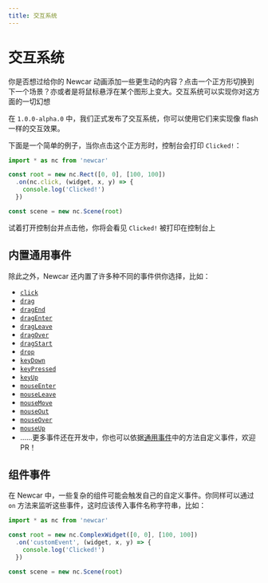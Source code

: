 ```yaml
---
title: 交互系统
---
```


# 交互系统

你是否想过给你的 Newcar 动画添加一些更生动的内容？点击一个正方形切换到下一个场景？亦或者是将鼠标悬浮在某个图形上变大。交互系统可以实现你对这方面的一切幻想

在 `1.0.0-alpha.0` 中，我们正式发布了交互系统，你可以使用它们来实现像 flash 一样的交互效果。

下面是一个简单的例子，当你点击这个正方形时，控制台会打印 `Clicked!`：

```typescript
import * as nc from 'newcar'

const root = new nc.Rect([0, 0], [100, 100])
  .on(nc.click, (widget, x, y) => {
    console.log('Clicked!')
  })

const scene = new nc.Scene(root)
```

试着打开控制台并点击他，你将会看见 `Clicked!`  被打印在控制台上

## 内置通用事件

除此之外，Newcar 还内置了许多种不同的事件供你选择，比如：

- [`click`](https://apis.newcarjs.org/variables/_newcar_basic.click)
- [`drag`](https://apis.newcarjs.org/variables/_newcar_basic.drag)
- [`dragEnd`](https://apis.newcarjs.org/variables/_newcar_basic.dragend)
- [`dragEnter`](https://apis.newcarjs.org/variables/_newcar_basic.dragenter)
- [`dragLeave`](https://apis.newcarjs.org/variables/_newcar_basic.dragleave)
- [`dragOver`](https://apis.newcarjs.org/variables/_newcar_basic.dragover)
- [`dragStart`](https://apis.newcarjs.org/variables/_newcar_basic.dragstart)
- [`drop`](https://apis.newcarjs.org/variables/_newcar_basic.drop)
- [`keyDown`](https://apis.newcarjs.org/variables/_newcar_basic.keydown)
- [`keyPressed`](https://apis.newcarjs.org/variables/_newcar_basic.keypressed)
- [`keyUp`](https://apis.newcarjs.org/variables/_newcar_basic.keyup)
- [`mouseEnter`](https://apis.newcarjs.org/variables/_newcar_basic.mouseenter)
- [`mouseLeave`](https://apis.newcarjs.org/variables/_newcar_basic.mouseleave)
- [`mouseMove`](https://apis.newcarjs.org/variables/_newcar_basic.mousemove)
- [`mouseOut`](https://apis.newcarjs.org/variables/_newcar_basic.mouseout)
- [`mouseOver`](https://apis.newcarjs.org/variables/_newcar_basic.mouseover)
- [`mouseUp`](https://apis.newcarjs.org/variables/_newcar_basic.mouseup)
- ……更多事件还在开发中，你也可以依据[通用事件](../dev/common-event)中的方法自定义事件，欢迎 PR！

## 组件事件

在 Newcar 中，一些复杂的组件可能会触发自己的自定义事件。你同样可以通过 `on` 方法来监听这些事件，这时应该传入事件名称字符串，比如：

```typescript
import * as nc from 'newcar'

const root = new nc.ComplexWidget([0, 0], [100, 100])
  .on('customEvent', (widget, x, y) => {
    console.log('Clicked!')
  })

const scene = new nc.Scene(root)
```